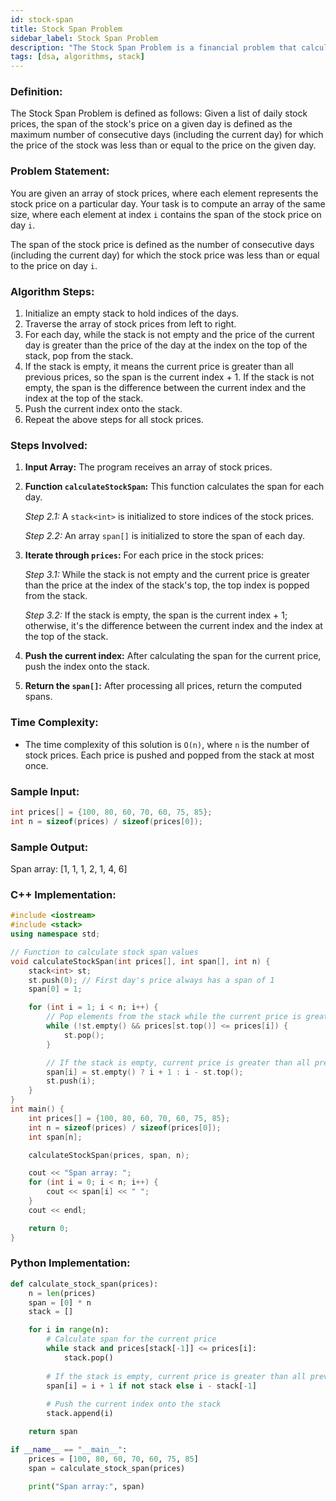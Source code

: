 ```yaml
---
id: stock-span 
title: Stock Span Problem 
sidebar_label: Stock Span Problem 
description: "The Stock Span Problem is a financial problem that calculates the span of stock's price on a given day."  
tags: [dsa, algorithms, stack]
---
```


### Definition:
The Stock Span Problem is defined as follows: Given a list of daily stock prices, the span of the stock's price on a given day is defined as the maximum number of consecutive days (including the current day) for which the price of the stock was less than or equal to the price on the given day.

### Problem Statement:
You are given an array of stock prices, where each element represents the stock price on a particular day. Your task is to compute an array of the same size, where each element at index `i` contains the span of the stock price on day `i`. 

The span of the stock price is defined as the number of consecutive days (including the current day) for which the stock price was less than or equal to the price on day `i`. 

### Algorithm Steps:

1. Initialize an empty stack to hold indices of the days.
2. Traverse the array of stock prices from left to right.
3. For each day, while the stack is not empty and the price of the current day is greater than the price of the day at the index on the top of the stack, pop from the stack.
4. If the stack is empty, it means the current price is greater than all previous prices, so the span is the current index + 1. If the stack is not empty, the span is the difference between the current index and the index at the top of the stack.
5. Push the current index onto the stack.
6. Repeat the above steps for all stock prices.

### Steps Involved:
1. **Input Array:** The program receives an array of stock prices.
2. **Function `calculateStockSpan`:** This function calculates the span for each day.
   
    *Step 2.1:* A `stack<int>` is initialized to store indices of the stock prices.
    
    *Step 2.2:* An array `span[]` is initialized to store the span of each day.
3. **Iterate through `prices`:** For each price in the stock prices:
   
    *Step 3.1:* While the stack is not empty and the current price is greater than the price at the index of the stack's top, the top index is popped from the stack.
    
    *Step 3.2:* If the stack is empty, the span is the current index + 1; otherwise, it's the difference between the current index and the index at the top of the stack.
    
4. **Push the current index:** After calculating the span for the current price, push the index onto the stack.
5. **Return the `span[]`:** After processing all prices, return the computed spans.

### Time Complexity:
- The time complexity of this solution is `O(n)`, where `n` is the number of stock prices. Each price is pushed and popped from the stack at most once.

### Sample Input:
```cpp
int prices[] = {100, 80, 60, 70, 60, 75, 85}; 
int n = sizeof(prices) / sizeof(prices[0]);
```
### Sample Output:
Span array: [1, 1, 1, 2, 1, 4, 6]

### C++ Implementation:
```cpp
#include <iostream>
#include <stack>
using namespace std;

// Function to calculate stock span values
void calculateStockSpan(int prices[], int span[], int n) {
    stack<int> st;
    st.push(0); // First day's price always has a span of 1
    span[0] = 1;

    for (int i = 1; i < n; i++) {
        // Pop elements from the stack while the current price is greater
        while (!st.empty() && prices[st.top()] <= prices[i]) {
            st.pop();
        }

        // If the stack is empty, current price is greater than all previous prices
        span[i] = st.empty() ? i + 1 : i - st.top();
        st.push(i);
    }
}
int main() {
    int prices[] = {100, 80, 60, 70, 60, 75, 85};
    int n = sizeof(prices) / sizeof(prices[0]);
    int span[n];

    calculateStockSpan(prices, span, n);

    cout << "Span array: ";
    for (int i = 0; i < n; i++) {
        cout << span[i] << " ";
    }
    cout << endl;

    return 0;
}
```
### Python Implementation:
```python
def calculate_stock_span(prices):
    n = len(prices)
    span = [0] * n
    stack = []

    for i in range(n):
        # Calculate span for the current price
        while stack and prices[stack[-1]] <= prices[i]:
            stack.pop()
        
        # If the stack is empty, current price is greater than all previous prices
        span[i] = i + 1 if not stack else i - stack[-1]
        
        # Push the current index onto the stack
        stack.append(i)

    return span

if __name__ == "__main__":
    prices = [100, 80, 60, 70, 60, 75, 85]
    span = calculate_stock_span(prices)

    print("Span array:", span)
```
